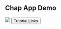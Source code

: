 <h2>Chap App Demo</h2>
<img src="https://cdn.discordapp.com/attachments/941650096855068752/1017467548796731454/unknown.png">

<a href="https://soumyamondal.com/project/chatapp" target="_blank">
<input type="button" class="button" value="Tutorial Links" />
</a>